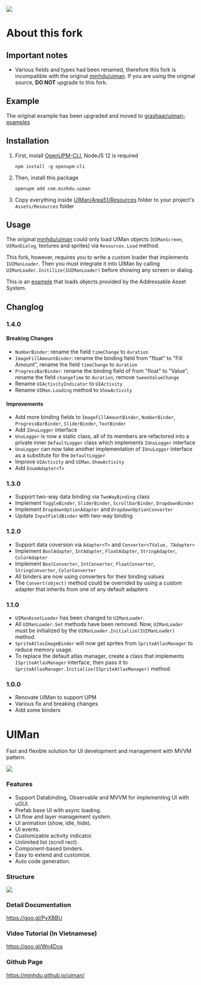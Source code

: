 
![](https://cloud.githubusercontent.com/assets/5210346/20105222/5ec0b97c-a603-11e6-8bf9-717b9d0163bb.png)

# About this fork

## Important notes
* Various fields and types had been renamed, therefore this fork is incompatible with the original [minhdu/uiman](https://github.com/minhdu/uiman). If you are using the original source, **DO NOT** upgrade to this fork.

## Example

The original example has been upgraded and moved to [grashaar/uiman-examples](https://github.com/grashaar/uiman-examples)

## Installation

1. First, install [OpenUPM-CLI](https://github.com/openupm/openupm-cli#installation), NodeJS 12 is required

    ```
    npm install -g openupm-cli
    ```

2. Then, install this package

    ```
    openupm add com.minhdu.uiman
    ```

3. Copy everything inside [UIMan/Area51/Resources](https://github.com/grashaar/uiman/tree/upm/UIMan/Area51/Resources) folder to your project's `Assets/Resources` folder

## Usage

The original [minhdu/uiman](https://github.com/minhdu/uiman) could only load UIMan objects (`UIManScreen`, `UIManDialog`, textures and sprites) via `Resources.Load` method.

This fork, however, requires you to write a custom loader that implements `IUIManLoader`. Then you must integrate it into UIMan by calling `UIManLoader.Initilize(IUIManLoader)` before showing any screen or dialog.

This is an [example](https://github.com/grashaar/uiman-examples/blob/master/Assets/Scripts/StartGame.cs) that loads objects provided by the Addressable Asset System.

## Changlog

### 1.4.0
#### Breaking Changes
* `NumberBinder`: rename the field `timeChange` to `duration`
* `ImageFillAmountBinder`: rename the binding field from "float" to "Fill Amount", rename the field `timeChange` to `duration`
* `ProgressBarBinder`: rename the binding field of from "float" to "Value", rename the field `changeTime` to `duration`, remove `tweenValueChange`
* Rename `UIActivityIndicator` to `UIActivity`
* Rename `UIMan.Loading` method to `ShowActivity`

#### Improvements
* Add more binding fields to `ImageFillAmountBinder`, `NumberBinder`, `ProgressBarBinder`, `SliderBinder`, `TextBinder`
* Add `IUnuLogger` interface
* `UnuLogger` is now a static class, all of its members are refactored into a private inner `DefaultLogger` class which implements `IUnuLogger` interface
* `UnuLogger` can now take another implementation of `IUnuLogger` interface as a substitute for the `DefaultLogger`
* Improve `UIActivity` and `UIMan.ShowActivity`
* Add `EnumAdapter<T>`

### 1.3.0
* Support two-way data binding via `TwoWayBinding` class
* Implement `ToggleBinder`, `SliderBinder`, `ScrollbarBinder`, `DropdownBinder`
* Implement `DropdownOptionAdapter` and `DropdownOptionConverter`
* Update `InputFieldBinder` with two-way binding

### 1.2.0
* Support data coversion via `Adapter<T>` and `Converter<TValue, TAdapter>`
* Implement `BoolAdapter`, `IntAdapter`, `FloatAdapter`, `StringAdapter`, `ColorAdapter`
* Implement `BoolConverter`, `IntConverter`, `FloatConverter`, `StringConverter`, `ColorConverter`
* All binders are now using converters for their binding values
* The `Convert(object)` method could be overrided by using a custom adapter that inherits from one of any default adapters

### 1.1.0
* `UIManAssetLoader` has been changed to `UIManLoader`.
* All `UIManLoader.Set` methods have been removed. Now, `UIManLoader` must be initialized by the `UIManLoader.Initialize(IUIManLoader)` method.
* `SpriteAtlasImageBinder` will now get sprites from `SpriteAtlasManager` to reduce memory usage.
* To replace the default atlas manager, create a class that implements `ISpriteAtlasManager` interface, then pass it to `SpriteAtlasManager.Initialize(ISpriteAtlasManager)` method.

### 1.0.0
- Renovate UIMan to support UPM
- Various fix and breaking changes
- Add some binders

# UIMan
Fast and flexible solution for UI development and management with MVVM pattern.

![](https://user-images.githubusercontent.com/5210346/43007666-355fbe32-8c63-11e8-8b82-fb883b334747.png)

### Features
* Support Databinding, Observable and MVVM for implementing UI with uGUI.
* Prefab base UI with async loading.
* UI flow and layer management system.
* UI animation (show, idle, hide).
* UI events.
* Customizable activity indicator.
* Unlimited list (scroll rect).
* Component-based binders.
* Easy to extend and customize.
* Auto code generation.

### Structure

![](https://cloud.githubusercontent.com/assets/5210346/20105012/a95b257c-a602-11e6-8ac3-2429ed30a8e9.png)

### Detail Documentation
https://goo.gl/PyXBBU

### Video Tutorial (In Vietnamese)
https://goo.gl/Wn4Dos

### Github Page
https://minhdu.github.io/uiman/
